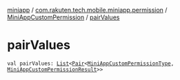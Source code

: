 [miniapp](../../index.md) / [com.rakuten.tech.mobile.miniapp.permission](../index.md) / [MiniAppCustomPermission](index.md) / [pairValues](./pair-values.md)

# pairValues

`val pairValues: `[`List`](https://kotlinlang.org/api/latest/jvm/stdlib/kotlin.collections/-list/index.html)`<`[`Pair`](https://kotlinlang.org/api/latest/jvm/stdlib/kotlin/-pair/index.html)`<`[`MiniAppCustomPermissionType`](../-mini-app-custom-permission-type/index.md)`, `[`MiniAppCustomPermissionResult`](../-mini-app-custom-permission-result/index.md)`>>`